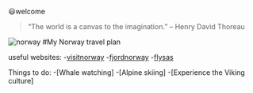 😃welcome 

>“The world is a canvas to the imagination.” – Henry David Thoreau

![norway](https://images.pexels.com/photos/1940038/pexels-photo-1940038.jpeg?auto=compress&cs=tinysrgb&w=800)
#My Norway travel plan


useful websites:
-[visitnorway](https://www.visitnorway.com/)
-[fjordnorway](https://www.fjordnorway.com/en)
-[flysas](https://www.flysas.com/)


Things to do:
-[Whale watching]
-[Alpine skiing]
-[Experience the Viking culture]
